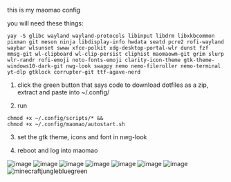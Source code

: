 this is my maomao config

you will need these things:
```
yay -S glibc wayland wayland-protocols libinput libdrm libxkbcommon pixman git meson ninja libdisplay-info hwdata seatd pcre2 rofi-wayland waybar wlsunset swww xfce-polkit xdg-desktop-portal-wlr dunst fzf mmsg-git wl-clipboard wl-clip-persist cliphist maomaowm-git grim slurp wlr-randr rofi-emoji noto-fonts-emoji clarity-icon-theme gtk-theme-windows10-dark-git nwg-look swappy nemo nemo-fileroller nemo-terminal yt-dlp gtklock corrupter-git ttf-agave-nerd
```

1. click the green button that says code to download dotfiles as a zip, extract and paste into ~/.config/

2. run
```
chmod +x ~/.config/scripts/* &&
chmod +x ~/.config/maomao/autostart.sh
```
3. set the gtk theme, icons and font in nwg-look

4. reboot and log into maomao

![image](https://github.com/user-attachments/assets/46cfb3da-fc73-4cf0-a122-7bc5f0b078f9)
![image](https://github.com/user-attachments/assets/6be18199-55bd-4018-8a75-1db03ee38e57)
![image](https://github.com/user-attachments/assets/550149e5-9ae0-477c-9cbf-7b520d3fa68e)
![image](https://github.com/user-attachments/assets/4a88871e-1257-4331-a347-d06c01cd526e)
![image](https://github.com/user-attachments/assets/6c9e778e-0fc4-4985-bc86-6271cb389a19)
![image](https://github.com/user-attachments/assets/8769213b-9533-4e35-8ee6-0c6c656ce28f)
![image](https://github.com/user-attachments/assets/96111ffc-d981-44fa-b337-10259ccb4dc0)
![minecraftjunglebluegreen](https://github.com/user-attachments/assets/2891220f-f7d5-4cc5-b25a-18ab99574b9d)
